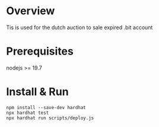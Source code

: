 # Overview

Tis is used for the dutch auction to sale expired .bit account

# Prerequisites
nodejs >= 19.7

# Install & Run
```shell
npm install --save-dev hardhat
npx hardhat test
npx hardhat run scripts/deploy.js
```
